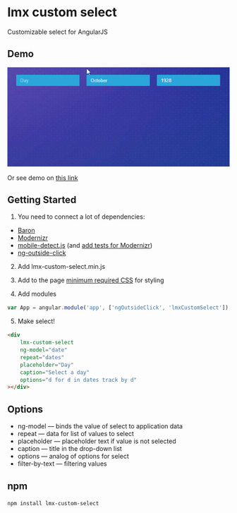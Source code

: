 # lmx custom select

Customizable select for AngularJS

## Demo

![gif demo](https://raw.githubusercontent.com/loymax/lmx-custom-select/master/demo-lmx-custom-select.gif)

Or see demo on [this link](https://loymax.github.io/lmx-custom-select/)

## Getting Started 

1. You need to connect a lot of dependencies:

* [Baron](https://github.com/Diokuz/baron)
* [Modernizr](https://modernizr.com/download?addtest-setclasses)
* [mobile-detect.js](https://github.com/hgoebl/mobile-detect.js) (and [add tests for Modernizr](https://github.com/loymax/lmx-custom-select/wiki/Add-tests-for-Modernizr))
* [ng-outside-click](https://github.com/abrkt/ng-outside-click)

2. Add lmx-custom-select.min.js

3. Add to the page [minimum required CSS](https://github.com/loymax/lmx-custom-select/wiki/minimum-required-CSS) for styling

4. Add modules

```javascript
var App = angular.module('app', ['ngOutsideClick', 'lmxCustomSelect']);
```

5. Make select!

```html
<div
    lmx-custom-select
    ng-model="date"
    repeat="dates"
    placeholder="Day"
    caption="Select a day"
    options="d for d in dates track by d"
></div>
```

## Options

* ng-model — binds the value of select to application data
* repeat — data for list of values to select
* placeholder — placeholder text if value is not selected
* caption — title in the drop-down list
* options — analog of options for select
* filter-by-text — filtering values

## npm

```npm install lmx-custom-select```
